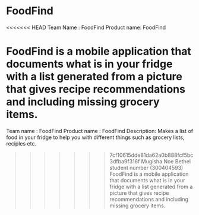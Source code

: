 # FoodFind
<<<<<<< HEAD
Team Name : FoodFind
Product name: FoodFind

FoodFind is a mobile application that documents what is in your fridge 
with a list generated from a picture that gives recipe recommendations 
and including missing grocery items. 
=======

Team name : FoodFind
Product name : FoodFind
Description: Makes a list of food in your fridge to help you with different things such as grocery lists, reciples etc.
>>>>>>> 7cf10615dde81da62a0b888fcf5bc3dfba9f316f
Mugisha Noe Bethel student number (300404593) FoodFind is a mobile application that documents what is in your fridge 
with a list generated from a picture that gives recipe recommendations 
and including missing grocery items. 

